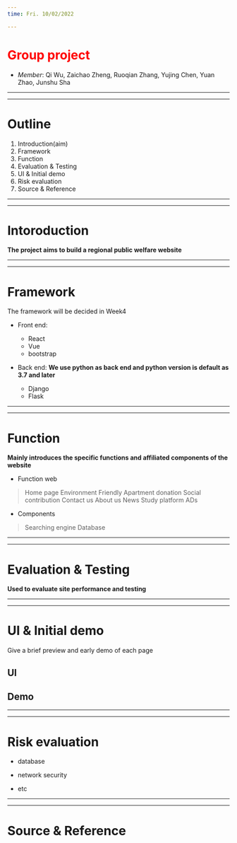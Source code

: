 ```yaml
---
time: Fri. 10/02/2022 

---
```


# <span style = 'color:red'>Group project</span>
+ *Member*: Qi Wu, Zaichao Zheng, Ruoqian Zhang, Yujing Chen, Yuan Zhao, Junshu Sha

---
---

# Outline

1. Introduction(aim)
2. Framework
3. Function
4. Evaluation & Testing
5. UI & Initial demo
6. Risk evaluation
7. Source & Reference

---
---

# Intoroduction

**The project aims to build a regional public welfare website**

---
---

# Framework
The framework will be decided in Week4
+ Front end:
  + React
  + Vue
  + bootstrap

+ Back end: **We use python as back end and python version is default as 3.7 and later**
  + Django
  + Flask

---
---

# Function 

**Mainly introduces the specific functions and affiliated components of the website**

+ Function web 
> Home page
> Environment Friendly
> Apartment donation
> Social contribution
> Contact us
> About us
> News
> Study platform
> ADs

+ Components
> Searching engine
> Database

---
---

# Evaluation & Testing
**Used to evaluate site performance and testing**

---
---

# UI & Initial demo
Give a brief preview and early demo of each page

## UI


## Demo

---
---

# Risk evaluation

+ database

+ network security

+ etc 

---
---

# Source & Reference

